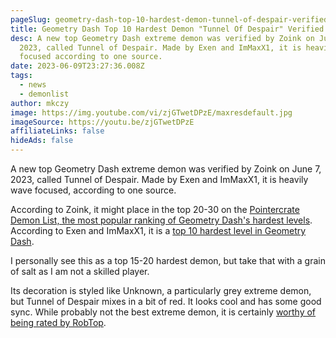 ```yaml
---
pageSlug: geometry-dash-top-10-hardest-demon-tunnel-of-despair-verified
title: Geometry Dash Top 10 Hardest Demon "Tunnel Of Despair" Verified
desc: A new top Geometry Dash extreme demon was verified by Zoink on June 7,
  2023, called Tunnel of Despair. Made by Exen and ImMaxX1, it is heavily wave
  focused according to one source.
date: 2023-06-09T23:27:36.008Z
tags:
  - news
  - demonlist
author: mkczy
image: https://img.youtube.com/vi/zjGTwetDPzE/maxresdefault.jpg
imageSource: https://youtu.be/zjGTwetDPzE
affiliateLinks: false
hideAds: false
---
```

A new top Geometry Dash extreme demon was verified by Zoink on June 7, 2023, called Tunnel of Despair. Made by Exen and ImMaxX1, it is heavily wave focused, according to one source.

According to Zoink, it might place in the top 20-30 on the [Pointercrate Demon List, the most popular ranking of Geometry Dash's hardest levels](/posts/geometry-dash-demon-list-where-to-find-the-hardest-demons/). According to Exen and ImMaxX1, it is a [top 10 hardest level in Geometry Dash](/posts/geometry-dash-levels-top-10-hardest-extreme-demons-2022/).

I personally see this as a top 15-20 hardest demon, but take that with a grain of salt as I am not a skilled player.

Its decoration is styled like Unknown, a particularly grey extreme demon, but Tunnel of Despair mixes in a bit of red. It looks cool and has some good sync. While probably not the best extreme demon, it is certainly [worthy of being rated by RobTop](/posts/geometry-dash-levels-how-to-make-a-featured-level-2022/).
